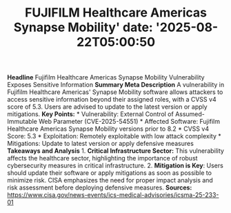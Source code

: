 ﻿---
title: "FUJIFILM Healthcare Americas Synapse Mobility'
date: '2025-08-22T05:00:50"
category: "Markets"
summary: ""
slug: "fujifilm healthcare americas synapse mobility"
source_urls:
  - "https://www.cisa.gov/news-events/ics-medical-advisories/icsma-25-233-01"
seo:
  title: "FUJIFILM Healthcare Americas Synapse Mobility | Hash n Hedge'
  description: '"
  keywords: ["news", "markets", "brief"]
---
**Headline** Fujifilm Healthcare Americas Synapse Mobility Vulnerability Exposes Sensitive Information  **Summary Meta Description** A vulnerability in Fujifilm Healthcare Americas' Synapse Mobility software allows attackers to access sensitive information beyond their assigned roles, with a CVSS v4 score of 5.3. Users are advised to update to the latest version or apply mitigations.  **Key Points:**  * Vulnerability: External Control of Assumed-Immutable Web Parameter (CVE-2025-54551) * Affected Software: Fujifilm Healthcare Americas Synapse Mobility versions prior to 8.2 * CVSS v4 Score: 5.3 * Exploitation: Remotely exploitable with low attack complexity * Mitigations: Update to latest version or apply defensive measures  **Takeaways and Analysis**  1. **Critical Infrastructure Sector:** This vulnerability affects the healthcare sector, highlighting the importance of robust cybersecurity measures in critical infrastructure. 2. **Mitigation is Key**: Users should update their software or apply mitigations as soon as possible to minimize risk. CISA emphasizes the need for proper impact analysis and risk assessment before deploying defensive measures.  **Sources:** https://www.cisa.gov/news-events/ics-medical-advisories/icsma-25-233-01 
